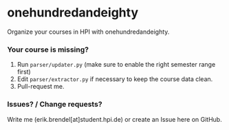 # onehundredandeighty

Organize your courses in HPI with onehundredandeighty.

### Your course is missing?
1. Run `parser/updater.py` (make sure to enable the right semester range first)
2. Edit `parser/extractor.py` if necessary to keep the course data clean.
3. Pull-request me.

### Issues? / Change requests?
Write me (erik.brendel\[at\]student.hpi.de) or create an Issue here on GitHub.
